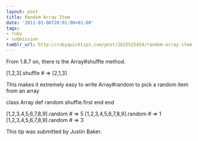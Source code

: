 ```yaml
---
layout: post
title: Random Array Item
date: '2011-01-06T20:01:00+01:00'
tags:
- ruby
- submission
tumblr_url: http://rubyquicktips.com/post/2625525454/random-array-item
---
```

From 1.8.7 on, there is the Array#shuffle method.


  [1,2,3].shuffle # => [2,1,3]


This makes it extremely easy to write Array#random to pick a random item from an array


  class Array
  def random
    shuffle.first
  end
end

[1,2,3,4,5,6,7,8,9].random # => 5
[1,2,3,4,5,6,7,8,9].random # => 1
[1,2,3,4,5,6,7,8,9].random # => 3


This tip was submitted by Justin Baker.
